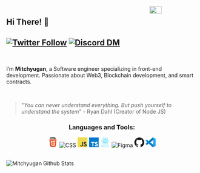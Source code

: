 <a href="https://gifer.com/en/Dtf">
  <img align="right" src="https://media0.giphy.com/media/LOnt6uqjD9OexmQJRB/giphy.gif" width=25% height=20% />
</a>

## Hi There! 👋 

[![Twitter Follow](https://img.shields.io/twitter/follow/mitchyugan?color=1DA1F2&logo=twitter&style=for-the-badge)](https://twitter.com/intent/follow?original_referer=https%3A%2F%2Fgithub.com%2Fruyymon&screen_name=mitchyugan)
[![Discord DM](https://img.shields.io/badge/Discord-Mitchyugan%235675-7289DA?logo=Discord&style=for-the-badge)](https://discordapp.com/users/1037862251496996965/)
---

<br>

<p>
  I’m <strong>Mitchyugan</strong>, a Software engineer specializing in front-end development. Passionate about Web3, Blockchain development, and smart contracts.
</p>
<br>

> "*You can never understand everything. But push yourself to understand the system*" - Ryan Dahl (Creator of Node JS)



<h3 align="center">Languages and Tools:</h3>
<p align="center">
<img alt="HTML" width="26px" src="https://raw.githubusercontent.com/github/explore/80688e429a7d4ef2fca1e82350fe8e3517d3494d/topics/html/html.png" />
<img alt="CSS" width="26px" src="https://i.pinimg.com/originals/a3/2f/83/a32f83aa2c675058e4a05a0fd4da05eb.png" />
<img alt="JavaScript" width="26px" src="https://raw.githubusercontent.com/github/explore/80688e429a7d4ef2fca1e82350fe8e3517d3494d/topics/javascript/javascript.png" />
<img src="https://raw.githubusercontent.com/devicons/devicon/master/icons/typescript/typescript-original.svg" alt="typescript" width="26px" />
<img src="https://raw.githubusercontent.com/devicons/devicon/master/icons/react/react-original-wordmark.svg" alt="react" width="26" />
<!-- <img src="" alt="nextjs" width="40" /> -->
<img src="https://cdn2.downdetector.com/static/uploads/logo/figma2.png" alt="Figma" width="28" />
<img alt="GitHub" width="26px" src="https://raw.githubusercontent.com/github/explore/78df643247d429f6cc873026c0622819ad797942/topics/github/github.png" />
<img alt="Visual Studio Code" width="26px" src="https://raw.githubusercontent.com/github/explore/80688e429a7d4ef2fca1e82350fe8e3517d3494d/topics/visual-studio-code/visual-studio-code.png" />
</p>

<br>

<img align="left" alt="Mitchyugan Github Stats" src="https://github-readme-stats.vercel.app/api?username=mitchyugan&theme=vue&show_icons=true&hide_border=true" />
